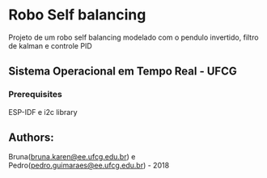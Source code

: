 # Robo Self balancing 
Projeto de um robo self balancing modelado com o pendulo invertido, filtro de kalman e controle PID
## Sistema Operacional em Tempo Real - UFCG 
### Prerequisites
ESP-IDF e i2c library
## Authors: 
Bruna(bruna.karen@ee.ufcg.edu.br) e Pedro(pedro.guimaraes@ee.ufcg.edu.br) - 2018

